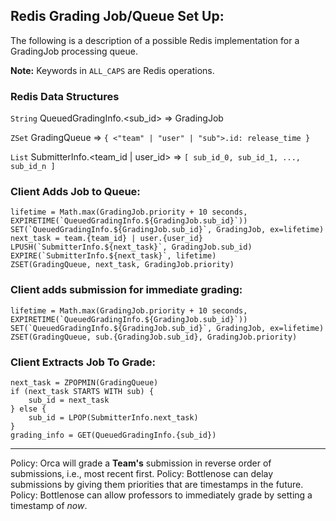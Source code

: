 ## Redis Grading Job/Queue Set Up:

The following is a description of a possible Redis implementation for a GradingJob processing queue.

**Note:** Keywords in `ALL_CAPS` are Redis operations.

### Redis Data Structures

`String` QueuedGradingInfo.<sub_id> => GradingJob

`ZSet` GradingQueue => `{ <"team" | "user" | "sub">.id: release_time }`

`List` SubmitterInfo.<team_id | user_id> => `[ sub_id_0, sub_id_1, ..., sub_id_n ]`


### Client Adds Job to Queue:

```
lifetime = Math.max(GradingJob.priority + 10 seconds, EXPIRETIME(`QueuedGradingInfo.${GradingJob.sub_id}`))
SET(`QueuedGradingInfo.${GradingJob.sub_id}`, GradingJob, ex=lifetime)
next_task = team.{team_id} | user.{user_id}
LPUSH(`SubmitterInfo.${next_task}`, GradingJob.sub_id)
EXPIRE(`SubmitterInfo.${next_task}`, lifetime)
ZSET(GradingQueue, next_task, GradingJob.priority)
```

### Client adds submission for immediate grading:

```
lifetime = Math.max(GradingJob.priority + 10 seconds, EXPIRETIME(`QueuedGradingInfo.${GradingJob.sub_id}`))
SET(`QueuedGradingInfo.${GradingJob.sub_id}`, GradingJob, ex=lifetime)
ZSET(GradingQueue, sub.{GradingJob.sub_id}, GradingJob.priority)
```

### Client Extracts Job To Grade:

```
next_task = ZPOPMIN(GradingQueue)
if (next_task STARTS WITH sub) {
	sub_id = next_task
} else {
	sub_id = LPOP(SubmitterInfo.next_task)
}
grading_info = GET(QueuedGradingInfo.{sub_id})
```

<hr>

Policy: Orca will grade a **Team's** submission in reverse order of submissions, i.e., most recent first.
Policy: Bottlenose can delay submissions by giving them priorities that are timestamps in the future.
Policy: Bottlenose can allow professors to immediately grade by setting a timestamp of _now_.
